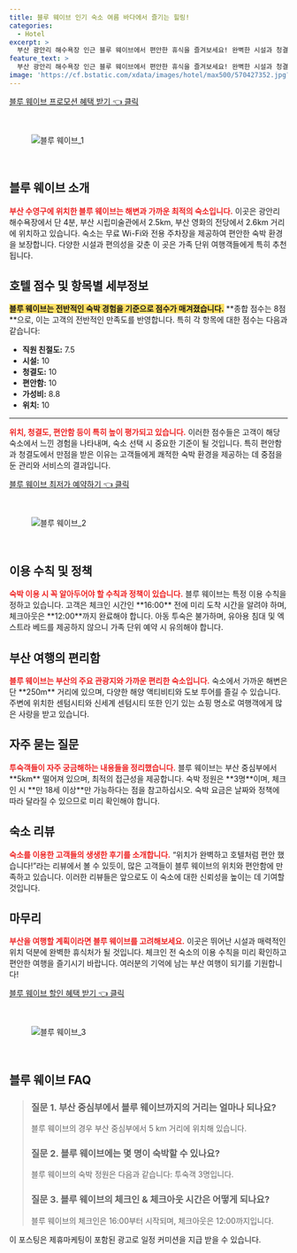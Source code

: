 ```yaml
---
title: 블루 웨이브 인기 숙소 여름 바다에서 즐기는 힐링!
categories:
  - Hotel
excerpt: >
  부산 광안리 해수욕장 인근 블루 웨이브에서 편안한 휴식을 즐겨보세요! 완벽한 시설과 청결도를 자랑하며 8점 이상의 리뷰를 받았습니다. 해변과 가까워 최적의 여행지로 추천합니다!
feature_text: >
  부산 광안리 해수욕장 인근 블루 웨이브에서 편안한 휴식을 즐겨보세요! 완벽한 시설과 청결도를 자랑하며 8점 이상의 리뷰를 받았습니다. 해변과 가까워 최적의 여행지로 추천합니다!
image: 'https://cf.bstatic.com/xdata/images/hotel/max500/570427352.jpg?k=bfeab6b3befdeddb41a1f2e1574235512f0024004c7cf8de72ff06a89ae661d5&o=&hp=1'
---
```


<p><a class="modoo-button" href="https://tinyurl.com/2dpjzjqc" rel="nofollow noopener">블루 웨이브 프로모션 혜택 받기 👈 클릭</a></p><br/>
<figure class="image"><img alt="블루 웨이브_1" src="https://cf.bstatic.com/xdata/images/hotel/max1024x768/570427225.jpg?k=7e5a3a61b6a370a4e7094ea81515d19731e05e28361504d36a3f0b664a3f4622&amp;o=&amp;hp=1"/></figure><br/>

<h2 id="블루_웨이브_소개">블루 웨이브 소개</h2>
<p><b><span style="color: #ee2323;">부산 수영구에 위치한 블루 웨이브는 해변과 가까운 최적의 숙소입니다.</span></b> 이곳은 광안리 해수욕장에서 단 4분, 부산 시립미술관에서 2.5km, 부산 영화의 전당에서 2.6km 거리에 위치하고 있습니다. 숙소는 무료 Wi-Fi와 전용 주차장을 제공하여 편안한 숙박 환경을 보장합니다. 다양한 시설과 편의성을 갖춘 이 곳은 가족 단위 여행객들에게 특히 추천됩니다.</p>
<h2 id="호텔_점수_및_항목별_세부정보">호텔 점수 및 항목별 세부정보</h2>
<p><b><span style="background-color: #ffe066;">블루 웨이브는 전반적인 숙박 경험을 기준으로 점수가 매겨졌습니다.</span></b> **종합 점수는 8점**으로, 이는 고객의 전반적인 만족도를 반영합니다. 특히 각 항목에 대한 점수는 다음과 같습니다:</p>
<ul>
<li><b>직원 친절도:</b> 7.5</li>
<li><b>시설:</b> 10</li>
<li><b>청결도:</b> 10</li>
<li><b>편안함:</b> 10</li>
<li><b>가성비:</b> 8.8</li>
<li><b>위치:</b> 10</li>
</ul>
<hr/>
<p><b><span style="color: #ee2323;">위치, 청결도, 편안함 등이 특히 높이 평가되고 있습니다.</span></b> 이러한 점수들은 고객이 해당 숙소에서 느낀 경험을 나타내며, 숙소 선택 시 중요한 기준이 될 것입니다. 특히 편안함과 청결도에서 만점을 받은 이유는 고객들에게 쾌적한 숙박 환경을 제공하는 데 중점을 둔 관리와 서비스의 결과입니다.</p>
<p><a class="modoo-button" href="https://tinyurl.com/2dpjzjqc" rel="nofollow noopener">블루 웨이브 최저가 예약하기 👈 클릭</a></p><br/>
<figure class="image"><img alt="블루 웨이브_2" src="https://cf.bstatic.com/xdata/images/hotel/max500/570427352.jpg?k=bfeab6b3befdeddb41a1f2e1574235512f0024004c7cf8de72ff06a89ae661d5&amp;o=&amp;hp=1"/></figure><br/>
<h2 id="이용_수칙_및_정책">이용 수칙 및 정책</h2>
<p><b><span style="color: #ee2323;">숙박 이용 시 꼭 알아두어야 할 수칙과 정책이 있습니다.</span></b> 블루 웨이브는 특정 이용 수칙을 정하고 있습니다. 고객은 체크인 시간인 **16:00** 전에 미리 도착 시간을 알려야 하며, 체크아웃은 **12:00**까지 완료해야 합니다. 아동 투숙은 불가하며, 유아용 침대 및 엑스트라 베드를 제공하지 않으니 가족 단위 예약 시 유의해야 합니다.</p>
<h2 id="부산_여행의_편리함">부산 여행의 편리함</h2>
<p><b><span style="color: #ee2323;">블루 웨이브는 부산의 주요 관광지와 가까운 편리한 숙소입니다.</span></b> 숙소에서 가까운 해변은 단 **250m** 거리에 있으며, 다양한 해양 액티비티와 도보 투어를 즐길 수 있습니다. 주변에 위치한 센텀시티와 신세계 센텀시티 또한 인기 있는 쇼핑 명소로 여행객에게 많은 사랑을 받고 있습니다.</p>
<h2 id="자주_묻는_질문">자주 묻는 질문</h2>
<p><b><span style="color: #ee2323;">투숙객들이 자주 궁금해하는 내용들을 정리했습니다.</span></b> 블루 웨이브는 부산 중심부에서 **5km** 떨어져 있으며, 최적의 접근성을 제공합니다. 숙박 정원은 **3명**이며, 체크인 시 **만 18세 이상**만 가능하다는 점을 참고하십시오. 숙박 요금은 날짜와 정책에 따라 달라질 수 있으므로 미리 확인해야 합니다.</p>
<h2 id="숙소_리뷰">숙소 리뷰</h2>
<p><b><span style="color: #ee2323;">숙소를 이용한 고객들의 생생한 후기를 소개합니다.</span></b> “위치가 완벽하고 호텔처럼 편안 했습니다!”라는 리뷰에서 볼 수 있듯이, 많은 고객들이 블루 웨이브의 위치와 편안함에 만족하고 있습니다. 이러한 리뷰들은 앞으로도 이 숙소에 대한 신뢰성을 높이는 데 기여할 것입니다.</p>
<h2 id="마무리">마무리</h2>
<p><b><span style="color: #ee2323;">부산을 여행할 계획이라면 블루 웨이브를 고려해보세요.</span></b> 이곳은 뛰어난 시설과 매력적인 위치 덕분에 완벽한 휴식처가 될 것입니다. 체크인 전 숙소의 이용 수칙을 미리 확인하고 편안한 여행을 즐기시기 바랍니다. 여러분의 기억에 남는 부산 여행이 되기를 기원합니다!</p>

<p><a class="modoo-button" href="https://tinyurl.com/2dpjzjqc" rel="nofollow noopener">블루 웨이브 할인 혜택 받기 👈 클릭</a></p><br>

<figure class="image"><img src="https://cf.bstatic.com/xdata/images/hotel/max500/570427338.jpg?k=41cefff23b4e06129dd0d6ecb3405ba998e544ab124122c42bce23eee37d0985&o=&hp=1" alt="블루 웨이브_3"></figure><br>
<h2 id="블루 웨이브_FAQ">블루 웨이브 FAQ</h2>
<div itemscope="" itemtype="https://schema.org/FAQPage"> 
<blockquote> 
<div itemscope="" itemprop="mainEntity" itemtype="https://schema.org/Question"> 
<h3 id="질문_1" itemprop="name">질문 1. 부산 중심부에서 블루 웨이브까지의 거리는 얼마나 되나요?</h3> 
<div itemscope="" itemprop="acceptedAnswer" itemtype="https://schema.org/Answer"> 
<span itemprop="text"> 
<p>블루 웨이브의 경우 부산 중심부에서 5 km 거리에 위치해 있습니다.</p> 
</span> 
</div> 
</div> 

<div itemscope="" itemprop="mainEntity" itemtype="https://schema.org/Question"> 
<h3 id="질문_2" itemprop="name">질문 2. 블루 웨이브에는 몇 명이 숙박할 수 있나요?</h3> 
<div itemscope="" itemprop="acceptedAnswer" itemtype="https://schema.org/Answer"> 
<span itemprop="text"> 
<p>블루 웨이브의 숙박 정원은 다음과 같습니다: 투숙객 3명입니다.</p> 
</span> 
</div> 
</div> 

<div itemscope="" itemprop="mainEntity" itemtype="https://schema.org/Question"> 
<h3 id="질문_3" itemprop="name">질문 3. 블루 웨이브의 체크인 & 체크아웃 시간은 어떻게 되나요?</h3> 
<div itemscope="" itemprop="acceptedAnswer" itemtype="https://schema.org/Answer"> 
<span itemprop="text"> 
<p>블루 웨이브의 체크인은 16:00부터 시작되며, 체크아웃은 12:00까지입니다.</p> 
</span> 
</div> 
</div> 
</blockquote> 
</div><p>이 포스팅은 제휴마케팅이 포함된 광고로 일정 커미션을 지급 받을 수 있습니다.</p>

